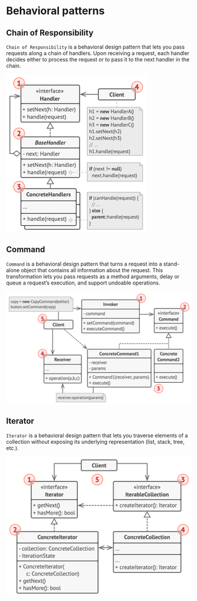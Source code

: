 # Behavioral patterns

## Chain of Responsibility

`Chain of Responsibility` is a behavioral design pattern that lets you pass requests along a chain of handlers. Upon receiving a request, each handler decides either to process the request or to pass it to the next handler in the chain.

![alt text](./img/image1.png)


## Command

`Command` is a behavioral design pattern that turns a request into a stand-alone object that contains all information about the request. This transformation lets you pass requests as a method arguments, delay or queue a request’s execution, and support undoable operations.

![alt text](./img/image2.png)


## Iterator

`Iterator` is a behavioral design pattern that lets you traverse elements of a collection without exposing its underlying representation (list, stack, tree, etc.).

![alt text](./img/image3.png)